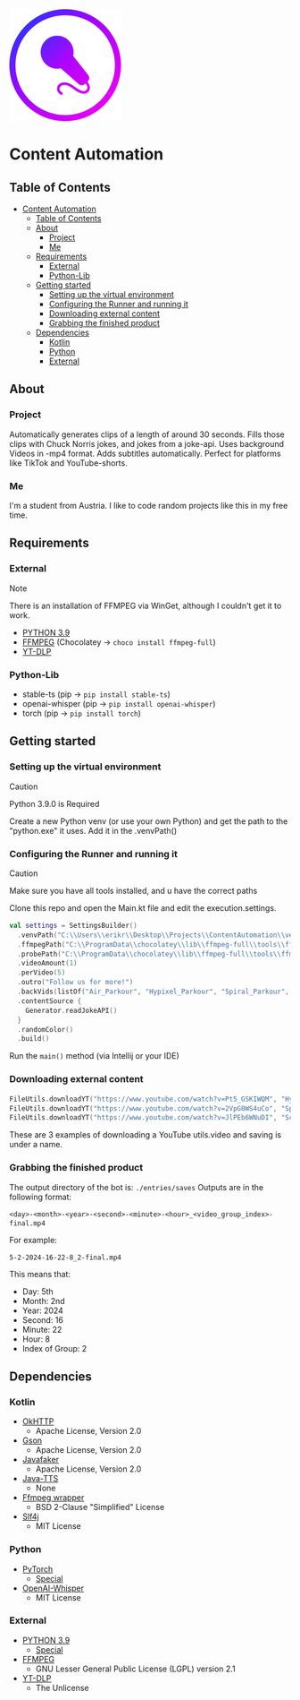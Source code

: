 <img alt="YT_TRANS.png" height="200" src="YT_TRANS.png" width="200"/>

# Content Automation

## Table of Contents
<!-- TOC -->
* [Content Automation](#content-automation)
  * [Table of Contents](#table-of-contents)
  * [About](#about)
    * [Project](#project)
    * [Me](#me)
  * [Requirements](#requirements)
    * [External](#external)
    * [Python-Lib](#python-lib)
  * [Getting started](#getting-started)
    * [Setting up the virtual environment](#setting-up-the-virtual-environment)
    * [Configuring the Runner and running it](#configuring-the-runner-and-running-it)
    * [Downloading external content](#downloading-external-content)
    * [Grabbing the finished product](#grabbing-the-finished-product)
  * [Dependencies](#dependencies)
    * [Kotlin](#kotlin)
    * [Python](#python)
    * [External](#external-1)
<!-- TOC -->

## About

### Project

Automatically generates clips of a length of around 30 seconds. Fills those clips with Chuck Norris jokes, and jokes
from a joke-api. Uses background Videos in -mp4 format. Adds subtitles automatically. Perfect for platforms like TikTok
and YouTube-shorts.

### Me

I'm a student from Austria. I like to code random projects like this in my free time.

## Requirements

### External

> [!NOTE]
> There is an installation of FFMPEG via WinGet, although I couldn't get it to work.

- [PYTHON 3.9](https://www.python.org/downloads/release/python-390/)
- [FFMPEG](https://ffmpeg.org/) (Chocolatey -> ```choco install ffmpeg-full```)
- [YT-DLP](https://github.com/yt-dlp/yt-dlp)

### Python-Lib

- stable-ts (pip -> ```pip install stable-ts```)
- openai-whisper (pip -> ```pip install openai-whisper```)
- torch (pip -> ```pip install torch```)

## Getting started

### Setting up the virtual environment

> [!CAUTION]
> Python 3.9.0 is Required

Create a new Python venv (or use your own Python) and get the path to the "python.exe" it uses. Add it in the .venvPath()

### Configuring the Runner and running it

> [!CAUTION]
> Make sure you have all tools installed, and u have the correct paths

Clone this repo and open the Main.kt file and edit the execution.settings.

````kotlin
val settings = SettingsBuilder()
  .venvPath("C:\\Users\\erikr\\Desktop\\Projects\\ContentAutomation\\venv\\Scripts\\python.exe")
  .ffmpegPath("C:\\ProgramData\\chocolatey\\lib\\ffmpeg-full\\tools\\ffmpeg\\bin\\ffmpeg.exe")
  .probePath("C:\\ProgramData\\chocolatey\\lib\\ffmpeg-full\\tools\\ffmpeg\\bin\\ffprobe.exe")
  .videoAmount(1)
  .perVideo(5)
  .outro("Follow us for more!")
  .backVids(listOf("Air_Parkour", "Hypixel_Parkour", "Spiral_Parkour", "Scenic_Parkour"))
  .contentSource {
    Generator.readJokeAPI()
  }
  .randomColor()
  .build()

````

Run the ``main()`` method (via Intellij or your IDE)

### Downloading external content

````kotlin
FileUtils.downloadYT("https://www.youtube.com/watch?v=Pt5_GSKIWQM", "Hypixel_Parkour")
FileUtils.downloadYT("https://www.youtube.com/watch?v=2VpG0WS4uCo", "Spiral_Parkour")
FileUtils.downloadYT("https://www.youtube.com/watch?v=JlPEb6WNuDI", "Scenic_Parkour")
````

These are 3 examples of downloading a YouTube utils.video and saving is under a name.

### Grabbing the finished product

The output directory of the bot is: ````./entries/saves````
Outputs are in the following format: 
````
<day>-<month>-<year>-<second>-<minute>-<hour>_<video_group_index>-final.mp4
````
For example:
````
5-2-2024-16-22-8_2-final.mp4
````
This means that:
- Day: 5th
- Month: 2nd
- Year: 2024
- Second: 16
- Minute: 22
- Hour: 8
- Index of Group: 2

## Dependencies

### Kotlin

- [OkHTTP](https://github.com/square/okhttp)
  - Apache License, Version 2.0
- [Gson](https://github.com/google/gson)
  - Apache License, Version 2.0
- [Javafaker](https://github.com/HannnnXiao/javafaker)
  - Apache License, Version 2.0
- [Java-TTS](https://github.com/ikfly/java-tts)
  - None
- [Ffmpeg wrapper](https://github.com/bramp/ffmpeg-cli-wrapper)
  - BSD 2-Clause "Simplified" License
- [Slf4j](https://www.slf4j.org/)
  - MIT License

### Python

- [PyTorch](https://pytorch.org/)
  - [Special](https://github.com/pytorch/pytorch/blob/main/LICENSE)
- [OpenAI-Whisper](https://github.com/openai/whisper)
  - MIT License

### External

- [PYTHON 3.9](https://www.python.org/downloads/release/python-390/)
  - [Special](https://docs.python.org/3/license.html)
- [FFMPEG](https://ffmpeg.org/)
  - GNU Lesser General Public License (LGPL) version 2.1
- [YT-DLP](https://github.com/yt-dlp/yt-dlp)
  - The Unlicense